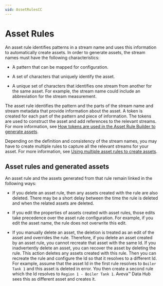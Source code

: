 ```yaml
---
uid: AssetRulesCC
---
```


# Asset Rules

An asset rule identifies patterns in a stream name and uses this information to automatically create assets. In order to generate assets, the stream names must have the following characteristics:

- A pattern that can be mapped for configuration.

- A set of characters that uniquely identify the asset.

- A unique set of characters that identifies one stream from another for the same asset. For example, the stream name could include an abbreviation for the stream measurement. 

The asset rule identifies the pattern and the parts of the stream name and stream metadata that provide information about the asset. A token is created for each part of the pattern and piece of information. The tokens are used to construct the asset and add references to the relevant streams. For more information, see [How tokens are used in the Asset Rule Builder to generate assets](xref:TokensGenerateAssets).

Depending on the definition and consistency of the stream names, you may have to create multiple rules to capture all the relevant streams for your asset. For more information, see [Using multiple asset rules to create assets](xref:UsingMultipleRules).

## Asset rules and generated assets

An asset rule and the assets generated from that rule remain linked in the following ways:

- If you delete an asset rule, then any assets created with the rule are also deleted. There may be a short delay between the time the rule is deleted and when the related assets are deleted. 

- If you edit the properties of assets created with asset rules, those edits take precedence over the asset rule configuration. For example, if you edit the asset name, the rule does not overwrite this edit.

- If you manually delete an asset, the deletion is treated as an edit of the asset and overrides the rule. Therefore, if you delete an asset created by an asset rule, you cannot recreate that asset with the same Id. If you inadvertently delete an asset, you can recover the asset by deleting the rule. This action deletes any assets created with this rule. Then you can recreate the rule and configure the Id so that it resolves to a different Id. For example, assume that the asset Id in the first rule resolves to `Boiler Tank 1` and this asset is deleted in error. You then create a second rule which the Id resolves to `Region 1 - Boiler Tank 1`. Aveva&trade; Data Hub sees this as different asset and creates it. 
